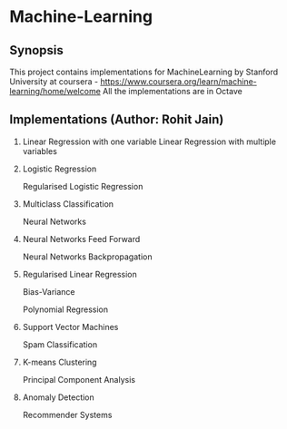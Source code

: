# Machine-Learning 

## Synopsis

This project contains implementations for MachineLearning by Stanford University at coursera - https://www.coursera.org/learn/machine-learning/home/welcome
All the implementations are in Octave

## Implementations (Author: Rohit Jain)

1. Linear Regression with one variable
   Linear Regression with multiple variables

2. Logistic Regression

   Regularised Logistic Regression

3. Multiclass Classification

   Neural Networks

4. Neural Networks Feed Forward

   Neural Networks Backpropagation

5. Regularised Linear Regression

   Bias-Variance
   
   Polynomial Regression

6. Support Vector Machines

   Spam Classification

7. K-means Clustering

   Principal Component Analysis

8. Anomaly Detection

   Recommender Systems
